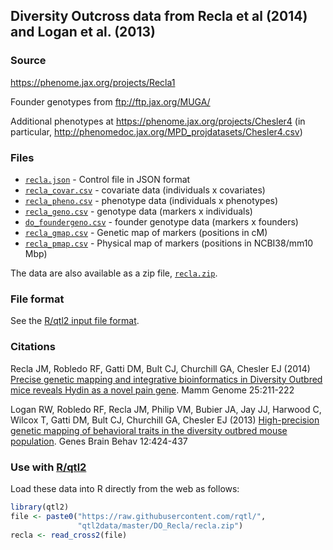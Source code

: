## Diversity Outcross data from Recla et al (2014) and Logan et al. (2013)

### Source

<https://phenome.jax.org/projects/Recla1>

Founder genotypes from <ftp://ftp.jax.org/MUGA/>

Additional phenotypes at
<https://phenome.jax.org/projects/Chesler4>
(in particular, <http://phenomedoc.jax.org/MPD_projdatasets/Chesler4.csv>)


### Files

- [`recla.json`](recla.json) - Control file in JSON format
- [`recla_covar.csv`](recla_covar.csv) - covariate data (individuals x
  covariates)
- [`recla_pheno.csv`](recla_pheno.csv) - phenotype data (individuals x
  phenotypes)
- [`recla_geno.csv`](recla_geno.csv) - genotype data (markers x individuals)
- [`do_foundergeno.csv`](recla_foundergeno.csv) - founder genotype data
  (markers x founders)
- [`recla_gmap.csv`](recla_gmap.csv) - Genetic map of markers (positions in
  cM)
- [`recla_pmap.csv`](recla_pmap.csv) - Physical map of markers (positions in
  NCBI38/mm10 Mbp)

The data are also available as a zip file, [`recla.zip`](recla.zip).

### File format

See the [R/qtl2 input file format](http://kbroman.org/qtl2/assets/vignettes/input_files.html).


### Citations

Recla JM, Robledo RF, Gatti DM, Bult CJ, Churchill GA, Chesler EJ (2014)
[Precise genetic mapping and integrative bioinformatics in Diversity Outbred mice reveals Hydin as a novel pain gene](http://www.ncbi.nlm.nih.gov/pubmed/24700285).
Mamm Genome 25:211-222

Logan RW, Robledo RF, Recla JM, Philip VM, Bubier JA, Jay JJ, Harwood
C, Wilcox T, Gatti DM, Bult CJ, Churchill GA, Chesler EJ (2013)
[High-precision genetic mapping of behavioral traits in the diversity outbred mouse population](http://www.ncbi.nlm.nih.gov/pubmed/23433259).
Genes Brain Behav 12:424-437


### Use with [R/qtl2](http://kbroman.org/qtl2)

Load these data into R directly from the web as follows:

```r
library(qtl2)
file <- paste0("https://raw.githubusercontent.com/rqtl/",
               "qtl2data/master/DO_Recla/recla.zip")
recla <- read_cross2(file)
```
